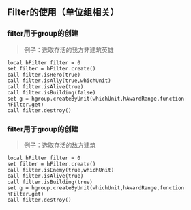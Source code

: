 ## Filter的使用（单位组相关）

### filter用于group的创建

> 例子：选取存活的我方非建筑英雄

```vjass
local hFilter filter = 0
set filter = hFilter.create()
call filter.isHero(true)
call filter.isAlly(true,whichUnit)
call filter.isAlive(true)
call filter.isBuilding(false)
set g = hgroup.createByUnit(whichUnit,hAwardRange,function hFilter.get)
call filter.destroy()
```

### filter用于group的创建

> 例子：选取存活的敌方建筑

```vjass
local hFilter filter = 0
set filter = hFilter.create()
call filter.isEnemy(true,whichUnit)
call filter.isAlive(true)
call filter.isBuilding(true)
set g = hgroup.createByUnit(whichUnit,hAwardRange,function hFilter.get)
call filter.destroy()
```
